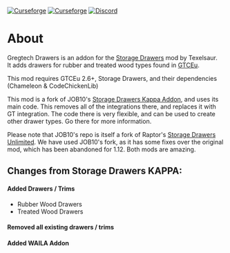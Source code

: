 [![Curseforge](http://cf.way2muchnoise.eu/full_845779_downloads.svg)](https://www.curseforge.com/minecraft/mc-mods/gregtech-drawers) [![Curseforge](http://cf.way2muchnoise.eu/versions/For%20MC_557242_all.svg)](https://www.curseforge.com/minecraft/mc-mods/gregtech-drawers) [![Discord](https://img.shields.io/discord/927050775073534012.svg?colorB=7289DA&logo=data:image/png;base64,iVBORw0KGgoAAAANSUhEUgAAAHYAAABWAgMAAABnZYq0AAAACVBMVEUAAB38%2FPz%2F%2F%2F%2Bm8P%2F9AAAAAXRSTlMAQObYZgAAAAFiS0dEAIgFHUgAAAAJcEhZcwAACxMAAAsTAQCanBgAAAAHdElNRQfhBxwQJhxy2iqrAAABoElEQVRIx7WWzdGEIAyGgcMeKMESrMJ6rILZCiiBg4eYKr%2Fd1ZAfgXFm98sJfAyGNwno3G9sLucgYGpQ4OGVRxQTREMDZjF7ILSWjoiHo1n%2BE03Aw8p7CNY5IhkYd%2F%2F6MtO3f8BNhR1QWnarCH4tr6myl0cWgUVNcfMcXACP1hKrGMt8wcAyxide7Ymcgqale7hN6846uJCkQxw6GG7h2MH4Czz3cLqD1zHu0VOXMfZjHLoYvsdd0Q7ZvsOkafJ1P4QXxrWFd14wMc60h8JKCbyQvImzlFjyGoZTKzohwWR2UzSONHhYXBQOaKKsySsahwGGDnb%2FiYPJw22sCqzirSULYy1qtHhXGbtgrM0oagBV4XiTJok3GoLoDNH8ooTmBm7ZMsbpFzi2bgPGoXWXME6XT%2BRJ4GLddxJ4PpQy7tmfoU2HPN6cKg%2BledKHBKlF8oNSt5w5g5o8eXhu1IOlpl5kGerDxIVT%2BztzKepulD8utXqpChamkzzuo7xYGk%2FkpSYuviLXun5bzdRf0Krejzqyz7Z3p0I1v2d6HmA07dofmS48njAiuMgAAAAASUVORK5CYII%3D)](https://discord.com/invite/zwQzqP8b6q)

# About
Gregtech Drawers is an addon for the [Storage Drawers](https://www.curseforge.com/minecraft/mc-mods/storage-drawers) mod by Texelsaur.  
It adds drawers for rubber and treated wood types found in [GTCEu](https://www.curseforge.com/minecraft/mc-mods/gregtech-ce-unofficial). 

This mod requires GTCEu 2.6+, Storage Drawers, and their dependencies (Chameleon & CodeChickenLib)

This mod is a fork of JOB10's [Storage Drawers Kappa Addon](https://www.curseforge.com/minecraft/mc-mods/storagedrawerskappa), and uses its main code. This removes all of the integrations there, and replaces it with GT integration. The code there is very flexible, and can be used to create other drawer types. Go there for more information. 

Please note that JOB10's repo is itself a fork of Raptor's [Storage Drawers Unlimited](https://www.curseforge.com/minecraft/mc-mods/storage-drawers-unlimited). We have used JOB10's fork, as it has some fixes over the original mod, which has been abandoned for 1.12. Both mods are amazing.

## Changes from Storage Drawers KAPPA:

#### Added Drawers / Trims
* Rubber Wood Drawers
* Treated Wood Drawers

#### Removed all existing drawers / trims

#### Added WAILA Addon




